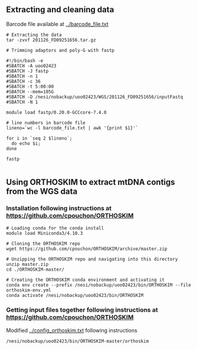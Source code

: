 ## Extracting and cleaning data
Barcode file available at [../barcode_file.txt](barcode_file.txt)
```
# Extracting the data
tar -zvxf 201126_FD09251656.tar.gz

# Trimming adaptors and poly-G with fastp

#!/bin/bash -e 
#SBATCH -A uoo02423
#SBATCH -J fastp
#SBATCH -n 1
#SBATCH -c 36 
#SBATCH -t 5:00:00
#SBATCH --mem=105G
#SBATCH -D /nesi/nobackup/uoo02423/WGS/201126_FD09251656/inputFastq
#SBATCH -N 1

module load fastp/0.20.0-GCCcore-7.4.0

# line numbers in barcode file
lineno=`wc -l barcode_file.txt | awk '{print $1}'`

for i in `seq 2 $lineno`;
  do echo $i;
done

fastp 


```

## Using ORTHOSKIM to extract mtDNA contigs from the WGS data
### Installation following instructions at https://github.com/cpouchon/ORTHOSKIM
```
# Loading conda for the conda install
module load Miniconda3/4.10.3

# Cloning the ORTHOSKIM repo 
wget https://github.com/cpouchon/ORTHOSKIM/archive/master.zip

# Unzipping the ORTHOSKIM repo and navigating into this directory
unzip master.zip
cd ./ORTHOSKIM-master/

# Creating the ORTHOSKIM conda environment and activating it
conda env create --prefix /nesi/nobackup/uoo02423/bin/ORTHOSKIM --file orthoskim-env.yml
conda activate /nesi/nobackup/uoo02423/bin/ORTHOSKIM
```
### Getting input files together following instructions at https://github.com/cpouchon/ORTHOSKIM
Modified [../config_orthoskim.txt](config_orthoskim.txt) following instructions

```
/nesi/nobackup/uoo02423/bin/ORTHOSKIM-master/orthoskim
```
